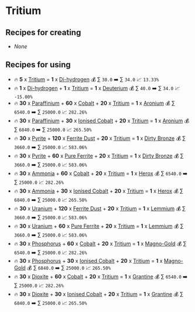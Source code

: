 # Tritium

## Recipes for creating

* _None_


## Recipes for using

* 🔥 **5** x [Tritium](<Tritium.md>) = **1** x [Di-hydrogen](<Di-hydrogen.md>) 💰 ∑ `30.0` ➡️ ∑ `34.0` 📈 `13.33%`
* 🔥 **1** x [Di-hydrogen](<Di-hydrogen.md>) + **1** x [Tritium](<Tritium.md>) = **1** x [Deuterium](<Deuterium.md>) 💰 ∑ `40.0` ➡️ ∑ `34.0` 📈 `-15.00%`
* 🔥 **30** x [Paraffinium](<Paraffinium.md>) + **60** x [Cobalt](<Cobalt.md>) + **20** x [Tritium](<Tritium.md>) = **1** x [Aronium](<Aronium.md>) 💰 ∑ `6540.0` ➡️ ∑ `25000.0` 📈 `282.26%`
* 🔥 **30** x [Paraffinium](<Paraffinium.md>) + **30** x [Ionised Cobalt](<Ionised Cobalt.md>) + **20** x [Tritium](<Tritium.md>) = **1** x [Aronium](<Aronium.md>) 💰 ∑ `6840.0` ➡️ ∑ `25000.0` 📈 `265.50%`
* 🔥 **30** x [Pyrite](<Pyrite.md>) + **120** x [Ferrite Dust](<Ferrite Dust.md>) + **20** x [Tritium](<Tritium.md>) = **1** x [Dirty Bronze](<Dirty Bronze.md>) 💰 ∑ `3660.0` ➡️ ∑ `25000.0` 📈 `583.06%`
* 🔥 **30** x [Pyrite](<Pyrite.md>) + **60** x [Pure Ferrite](<Pure Ferrite.md>) + **20** x [Tritium](<Tritium.md>) = **1** x [Dirty Bronze](<Dirty Bronze.md>) 💰 ∑ `3660.0` ➡️ ∑ `25000.0` 📈 `583.06%`
* 🔥 **30** x [Ammonia](<Ammonia.md>) + **60** x [Cobalt](<Cobalt.md>) + **20** x [Tritium](<Tritium.md>) = **1** x [Herox](<Herox.md>) 💰 ∑ `6540.0` ➡️ ∑ `25000.0` 📈 `282.26%`
* 🔥 **30** x [Ammonia](<Ammonia.md>) + **30** x [Ionised Cobalt](<Ionised Cobalt.md>) + **20** x [Tritium](<Tritium.md>) = **1** x [Herox](<Herox.md>) 💰 ∑ `6840.0` ➡️ ∑ `25000.0` 📈 `265.50%`
* 🔥 **30** x [Uranium](<Uranium.md>) + **120** x [Ferrite Dust](<Ferrite Dust.md>) + **20** x [Tritium](<Tritium.md>) = **1** x [Lemmium](<Lemmium.md>) 💰 ∑ `3660.0` ➡️ ∑ `25000.0` 📈 `583.06%`
* 🔥 **30** x [Uranium](<Uranium.md>) + **60** x [Pure Ferrite](<Pure Ferrite.md>) + **20** x [Tritium](<Tritium.md>) = **1** x [Lemmium](<Lemmium.md>) 💰 ∑ `3660.0` ➡️ ∑ `25000.0` 📈 `583.06%`
* 🔥 **30** x [Phosphorus](<Phosphorus.md>) + **60** x [Cobalt](<Cobalt.md>) + **20** x [Tritium](<Tritium.md>) = **1** x [Magno-Gold](<Magno-Gold.md>) 💰 ∑ `6540.0` ➡️ ∑ `25000.0` 📈 `282.26%`
* 🔥 **30** x [Phosphorus](<Phosphorus.md>) + **30** x [Ionised Cobalt](<Ionised Cobalt.md>) + **20** x [Tritium](<Tritium.md>) = **1** x [Magno-Gold](<Magno-Gold.md>) 💰 ∑ `6840.0` ➡️ ∑ `25000.0` 📈 `265.50%`
* 🔥 **30** x [Dioxite](<Dioxite.md>) + **60** x [Cobalt](<Cobalt.md>) + **20** x [Tritium](<Tritium.md>) = **1** x [Grantine](<Grantine.md>) 💰 ∑ `6540.0` ➡️ ∑ `25000.0` 📈 `282.26%`
* 🔥 **30** x [Dioxite](<Dioxite.md>) + **30** x [Ionised Cobalt](<Ionised Cobalt.md>) + **20** x [Tritium](<Tritium.md>) = **1** x [Grantine](<Grantine.md>) 💰 ∑ `6840.0` ➡️ ∑ `25000.0` 📈 `265.50%`
